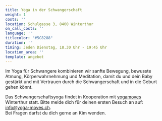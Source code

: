 ```yaml
---
title: Yoga in der Schwangerschaft
weight: 1
costs: ''
location: Schulgasse 3, 8400 Winterthur
on_call_costs: ''
language: ''
titlecolor: "#5C8288"
duration: ''
timing: Jeden Dienstag, 18.30 Uhr - 19:45 Uhr
location_area: ''
template: angebot
---
```

Im Yoga für Schwangere kombinieren wir sanfte Bewegung, bewusste Atmung, Körperwahrnehmung und Meditation, damit du und dein Baby gestärkt und mit Vertrauen durch die Schwangerschaft und in die Geburt gehen könnt.

Das Schwangerschaftsyoga findet in Kooperation mit [yogamoves](https://www.yoga-moves.ch/news-uebersicht/yoga-in-der-schwangerschaft "yogamoves") Winterthur statt. Bitte melde dich für deinen ersten Besuch an auf:  [info@yoga-moves.ch](mailto:info@yoga-moves.ch).  
Bei Fragen darfst du dich gerne an Kim wenden.